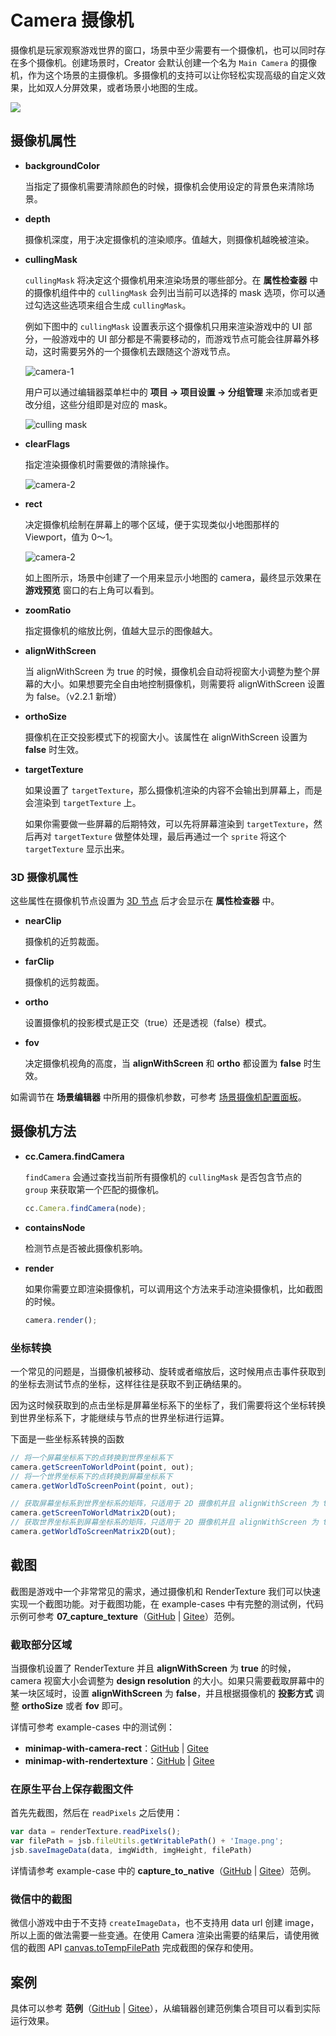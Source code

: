 # Camera 摄像机

摄像机是玩家观察游戏世界的窗口，场景中至少需要有一个摄像机，也可以同时存在多个摄像机。创建场景时，Creator 会默认创建一个名为 `Main Camera` 的摄像机，作为这个场景的主摄像机。多摄像机的支持可以让你轻松实现高级的自定义效果，比如双人分屏效果，或者场景小地图的生成。

![](./camera/camera.png)

## 摄像机属性

- **backgroundColor**

  当指定了摄像机需要清除颜色的时候，摄像机会使用设定的背景色来清除场景。

- **depth**

  摄像机深度，用于决定摄像机的渲染顺序。值越大，则摄像机越晚被渲染。

- **cullingMask**

  `cullingMask` 将决定这个摄像机用来渲染场景的哪些部分。在 **属性检查器** 中的摄像机组件中的 `cullingMask` 会列出当前可以选择的 mask 选项，你可以通过勾选这些选项来组合生成 `cullingMask`。

  例如下图中的 `cullingMask` 设置表示这个摄像机只用来渲染游戏中的 UI 部分，一般游戏中的 UI 部分都是不需要移动的，而游戏节点可能会往屏幕外移动，这时需要另外的一个摄像机去跟随这个游戏节点。

  ![camera-1](camera/camera-1.png)

  用户可以通过编辑器菜单栏中的 **项目 -> 项目设置 -> 分组管理** 来添加或者更改分组，这些分组即是对应的 mask。

  ![culling mask](camera/mask-setting.png)

- **clearFlags**

  指定渲染摄像机时需要做的清除操作。

  ![camera-2](camera/camera-2.png)

- **rect**

  决定摄像机绘制在屏幕上的哪个区域，便于实现类似小地图那样的 Viewport，值为 0～1。

  ![camera-2](camera/camera-rect.png)

  如上图所示，场景中创建了一个用来显示小地图的 camera，最终显示效果在 **游戏预览** 窗口的右上角可以看到。

- **zoomRatio**

  指定摄像机的缩放比例，值越大显示的图像越大。

- **alignWithScreen**

  当 alignWithScreen 为 true 的时候，摄像机会自动将视窗大小调整为整个屏幕的大小。如果想要完全自由地控制摄像机，则需要将 alignWithScreen 设置为 false。（v2.2.1 新增）

- **orthoSize**

  摄像机在正交投影模式下的视窗大小。该属性在 alignWithScreen 设置为 **false** 时生效。

- **targetTexture**

  如果设置了 `targetTexture`，那么摄像机渲染的内容不会输出到屏幕上，而是会渲染到 `targetTexture` 上。

  如果你需要做一些屏幕的后期特效，可以先将屏幕渲染到 `targetTexture`，然后再对 `targetTexture` 做整体处理，最后再通过一个 `sprite` 将这个 `targetTexture` 显示出来。

### 3D 摄像机属性

这些属性在摄像机节点设置为 [3D 节点](../3d/3d-node.md) 后才会显示在 **属性检查器** 中。

- **nearClip**

  摄像机的近剪裁面。

- **farClip**

  摄像机的远剪裁面。

- **ortho**

  设置摄像机的投影模式是正交（true）还是透视（false）模式。

- **fov**

  决定摄像机视角的高度，当 **alignWithScreen** 和 **ortho** 都设置为 **false** 时生效。

如需调节在 **场景编辑器** 中所用的摄像机参数，可参考 [场景摄像机配置面板](../content-workflow/camera-config.md)。

## 摄像机方法

- **cc.Camera.findCamera**

  `findCamera` 会通过查找当前所有摄像机的 `cullingMask` 是否包含节点的 `group` 来获取第一个匹配的摄像机。

  ```javascript
  cc.Camera.findCamera(node);
  ```

- **containsNode**

  检测节点是否被此摄像机影响。

- **render**

  如果你需要立即渲染摄像机，可以调用这个方法来手动渲染摄像机，比如截图的时候。

  ```javascript
  camera.render();
  ```

### 坐标转换

一个常见的问题是，当摄像机被移动、旋转或者缩放后，这时候用点击事件获取到的坐标去测试节点的坐标，这样往往是获取不到正确结果的。

因为这时候获取到的点击坐标是屏幕坐标系下的坐标了，我们需要将这个坐标转换到世界坐标系下，才能继续与节点的世界坐标进行运算。

下面是一些坐标系转换的函数

```javascript
// 将一个屏幕坐标系下的点转换到世界坐标系下
camera.getScreenToWorldPoint(point, out);
// 将一个世界坐标系下的点转换到屏幕坐标系下
camera.getWorldToScreenPoint(point, out);

// 获取屏幕坐标系到世界坐标系的矩阵，只适用于 2D 摄像机并且 alignWithScreen 为 true 的情况
camera.getScreenToWorldMatrix2D(out);
// 获取世界坐标系到屏幕坐标系的矩阵，只适用于 2D 摄像机并且 alignWithScreen 为 true 的情况
camera.getWorldToScreenMatrix2D(out);
```

## 截图

截图是游戏中一个非常常见的需求，通过摄像机和 RenderTexture 我们可以快速实现一个截图功能。对于截图功能，在 example-cases 中有完整的测试例，代码示例可参考 **07_capture_texture**（[GitHub](https://github.com/cocos-creator/example-cases/tree/v2.4.3/assets/cases/07_capture_texture) | [Gitee](https://gitee.com/mirrors_cocos-creator/example-cases/tree/v2.4.3/assets/cases/07_capture_texture)）范例。

### 截取部分区域

当摄像机设置了 RenderTexture 并且 **alignWithScreen** 为 **true** 的时候，camera 视窗大小会调整为 **design resolution** 的大小。如果只需要截取屏幕中的某一块区域时，设置 **alignWithScreen** 为 **false**，并且根据摄像机的 **投影方式** 调整 **orthoSize** 或者 **fov** 即可。

详情可参考 example-cases 中的测试例：

- **minimap-with-camera-rect**：[GitHub](https://github.com/cocos-creator/example-cases/blob/v2.4.3/assets/cases/camera/minimap-with-camera-rect.ts) | [Gitee](https://gitee.com/mirrors_cocos-creator/example-cases/blob/v2.4.3/assets/cases/camera/minimap-with-camera-rect.ts)
- **minimap-with-rendertexture**：[GitHub](https://github.com/cocos-creator/example-cases/blob/v2.4.3/assets/cases/camera/minimap-with-rendertexture.ts) | [Gitee](https://gitee.com/mirrors_cocos-creator/example-cases/blob/v2.4.3/assets/cases/camera/minimap-with-rendertexture.ts)

### 在原生平台上保存截图文件

首先先截图，然后在 `readPixels` 之后使用：

```js
var data = renderTexture.readPixels();
var filePath = jsb.fileUtils.getWritablePath() + 'Image.png';
jsb.saveImageData(data, imgWidth, imgHeight, filePath)
```

详情请参考 example-case 中的 **capture_to_native**（[GitHub](https://github.com/cocos-creator/example-cases/tree/v2.4.3/assets/cases/07_capture_texture/capture_to_native.js) | [Gitee](https://gitee.com/mirrors_cocos-creator/example-cases/blob/v2.4.3/assets/cases/07_capture_texture/capture_to_native.js)）范例。

### 微信中的截图

微信小游戏中由于不支持 `createImageData`，也不支持用 data url 创建 image，所以上面的做法需要一些变通。在使用 Camera 渲染出需要的结果后，请使用微信的截图 API [canvas.toTempFilePath](https://developers.weixin.qq.com/minigame/dev/api/render/canvas/Canvas.toTempFilePath.html) 完成截图的保存和使用。

## 案例

具体可以参考 **范例**（[GitHub](https://github.com/cocos-creator/example-cases/tree/v2.4.3/assets/cases/07_capture_texture) | [Gitee](https://gitee.com/mirrors_cocos-creator/example-cases/tree/v2.4.3/assets/cases/07_capture_texture)），从编辑器创建范例集合项目可以看到实际运行效果。
